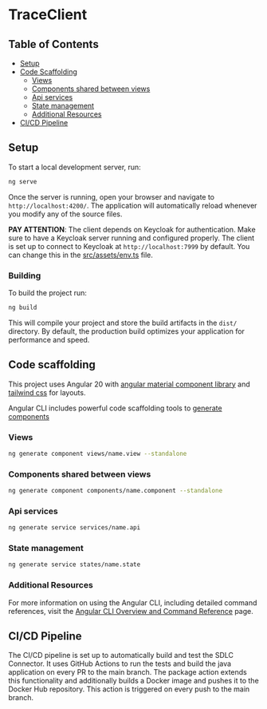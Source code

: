 # TraceClient

## Table of Contents

- [Setup](#setup)
- [Code Scaffolding](#code-scaffolding)
  - [Views](#views)
  - [Components shared between views](#components-shared-between-views)
  - [Api services](#api-services)
  - [State management](#state-management)
  - [Additional Resources](#additional-resources)
- [CI/CD Pipeline](#cicd-pipeline)

## Setup

To start a local development server, run:

```bash
ng serve
```

Once the server is running, open your browser and navigate to `http://localhost:4200/`. The application will automatically reload whenever you modify any of the source files.

**PAY ATTENTION**: The client depends on Keycloak for authentication. Make sure to have a Keycloak server running and configured properly. The client is set up to connect to Keycloak at `http://localhost:7999` by default. You can change this in the [src/assets/env.ts](src/assets/env.js) file.

### Building

To build the project run:

```bash
ng build
```

This will compile your project and store the build artifacts in the `dist/` directory. By default, the production build optimizes your application for performance and speed.

## Code scaffolding

This project uses Angular 20 with [angular material component library](https://material.angular.dev/components/categories) and [tailwind css](https://tailwindcss.com/docs) for layouts.

Angular CLI includes powerful code scaffolding tools to [generate components](https://angular.dev/cli/generate)

### Views

```bash
ng generate component views/name.view --standalone
```

### Components shared between views

```bash
ng generate component components/name.component --standalone
```

### Api services

```bash
ng generate service services/name.api
```

### State management

```bash
ng generate service states/name.state
```

### Additional Resources

For more information on using the Angular CLI, including detailed command references, visit the [Angular CLI Overview and Command Reference](https://angular.dev/tools/cli) page.

## CI/CD Pipeline

The CI/CD pipeline is set up to automatically build and test the SDLC Connector. It uses GitHub Actions to run the tests and build the java application on every PR to the main branch. The package action extends this functionality and additionally builds a Docker image and pushes it to the Docker Hub repository. This action is triggered on every push to the main branch.

